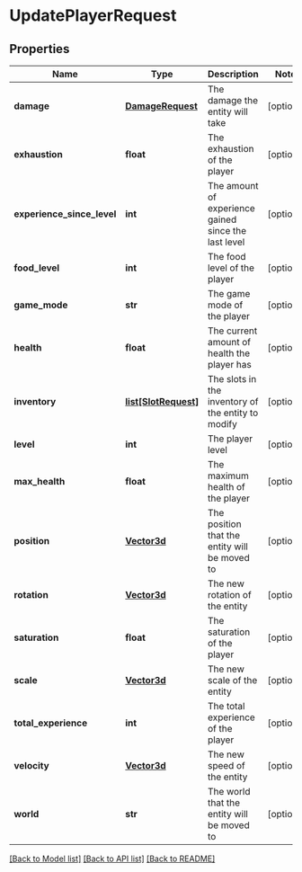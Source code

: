 # UpdatePlayerRequest

## Properties
Name | Type | Description | Notes
------------ | ------------- | ------------- | -------------
**damage** | [**DamageRequest**](DamageRequest.md) | The damage the entity will take | [optional] 
**exhaustion** | **float** | The exhaustion of the player | [optional] 
**experience_since_level** | **int** | The amount of experience gained since the last level | [optional] 
**food_level** | **int** | The food level of the player | [optional] 
**game_mode** | **str** | The game mode of the player | [optional] 
**health** | **float** | The current amount of health the player has | [optional] 
**inventory** | [**list[SlotRequest]**](SlotRequest.md) | The slots in the inventory of the entity to modify | [optional] 
**level** | **int** | The player level | [optional] 
**max_health** | **float** | The maximum health of the player | [optional] 
**position** | [**Vector3d**](Vector3d.md) | The position that the entity will be moved to | [optional] 
**rotation** | [**Vector3d**](Vector3d.md) | The new rotation of the entity | [optional] 
**saturation** | **float** | The saturation of the player | [optional] 
**scale** | [**Vector3d**](Vector3d.md) | The new scale of the entity | [optional] 
**total_experience** | **int** | The total experience of the player | [optional] 
**velocity** | [**Vector3d**](Vector3d.md) | The new speed of the entity | [optional] 
**world** | **str** | The world that the entity will be moved to | [optional] 

[[Back to Model list]](../README.md#documentation-for-models) [[Back to API list]](../README.md#documentation-for-api-endpoints) [[Back to README]](../README.md)


